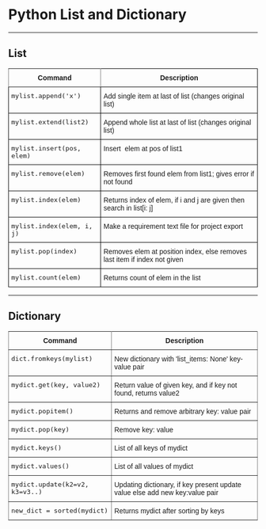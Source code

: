 # Python List and Dictionary

___

## List

<style type="text/css">
.tg  {border-collapse:collapse;border-spacing:0;}
.tg td{font-family:Arial, sans-serif;font-size:14px;padding:10px 5px;border-style:solid;border-width:1px;overflow:hidden;word-break:normal;border-color:black;}
.tg th{font-family:Arial, sans-serif;font-size:14px;font-weight:normal;padding:10px 5px;border-style:solid;border-width:1px;overflow:hidden;word-break:normal;border-color:black;}
.tg .tg-7btt{font-weight:bold;border-color:inherit;text-align:center;vertical-align:top}
.tg .tg-amwm{font-weight:bold;text-align:center;vertical-align:top}
.tg .tg-lrah{font-size:13px;font-family:"Lucida Console", Monaco, monospace !important;;text-align:left;vertical-align:top}
.tg .tg-0lax{text-align:left;vertical-align:top}
</style>
<table class="tg">
  <tr>
    <th class="tg-7btt">Command</th>
    <th class="tg-amwm">Description</th>
  </tr>
  <tr>
    <td class="tg-lrah">mylist.append('x')</td>
    <td class="tg-0lax">Add single item at last of list (changes original list)</td>
  </tr>
  <tr>
    <td class="tg-lrah">mylist.extend(list2)</td>
    <td class="tg-0lax">Append whole list at last of list (changes original list)</td>
  </tr>
  <tr>
    <td class="tg-lrah">mylist.insert(pos, elem)</td>
    <td class="tg-0lax">Insert&nbsp;&nbsp;elem at pos of list1</td>
  </tr>
  <tr>
    <td class="tg-lrah">mylist.remove(elem)</td>
    <td class="tg-0lax">Removes first found elem from list1; gives error if not found</td>
  </tr>
  <tr>
    <td class="tg-lrah">mylist.index(elem)</td>
    <td class="tg-0lax">Returns index of elem, if i and j are given then search in list[i: j]</td>
  </tr>
  <tr>
    <td class="tg-lrah">mylist.index(elem, i, j)</td>
    <td class="tg-0lax">Make a requirement text file for project export</td>
  </tr>
  <tr>
    <td class="tg-lrah">mylist.pop(index)</td>
    <td class="tg-0lax">Removes elem at position index, else removes last item if index not given</td>
  </tr>
  <tr>
    <td class="tg-lrah">mylist.count(elem)</td>
    <td class="tg-0lax">Returns count of elem in the list</td>
  </tr>
</table>

___

## Dictionary

<style type="text/css">
.tg  {border-collapse:collapse;border-spacing:0;}
.tg td{font-family:Arial, sans-serif;font-size:14px;padding:10px 5px;border-style:solid;border-width:1px;overflow:hidden;word-break:normal;border-color:black;}
.tg th{font-family:Arial, sans-serif;font-size:14px;font-weight:normal;padding:10px 5px;border-style:solid;border-width:1px;overflow:hidden;word-break:normal;border-color:black;}
.tg .tg-8jda{font-size:13px;font-family:"Lucida Console", Monaco, monospace !important;;border-color:inherit;text-align:left;vertical-align:top}
.tg .tg-7btt{font-weight:bold;border-color:inherit;text-align:center;vertical-align:top}
.tg .tg-0pky{border-color:inherit;text-align:left;vertical-align:top}
</style>
<table class="tg">
  <tr>
    <th class="tg-7btt">Command</th>
    <th class="tg-7btt">Description</th>
  </tr>
  <tr>
    <td class="tg-8jda">dict.fromkeys(mylist)</td>
    <td class="tg-0pky">New dictionary with 'list_items: None' key-value pair</td>
  </tr>
  <tr>
    <td class="tg-8jda">mydict.get(key, value2)</td>
    <td class="tg-0pky">Return value of given key, and if key not found, returns value2</td>
  </tr>
  <tr>
    <td class="tg-8jda">mydict.popitem()</td>
    <td class="tg-0pky">Returns and remove arbitrary key: value pair</td>
  </tr>
  <tr>
    <td class="tg-8jda">mydict.pop(key)</td>
    <td class="tg-0pky">Remove key: value</td>
  </tr>
  <tr>
    <td class="tg-8jda">mydict.keys()</td>
    <td class="tg-0pky">List of all keys of mydict</td>
  </tr>
  <tr>
    <td class="tg-8jda">mydict.values()</td>
    <td class="tg-0pky">List of all values of mydict</td>
  </tr>
  <tr>
    <td class="tg-8jda">mydict.update(k2=v2, k3=v3..)</td>
    <td class="tg-0pky">Updating dictionary, if key present update value else add new key:value pair</td>
  </tr>
  <tr>
    <td class="tg-8jda">new_dict = sorted(mydict)</td>
    <td class="tg-0pky">Returns mydict after sorting by keys<br>  </td>
  </tr>
</table>
<br>